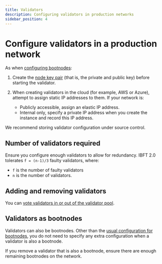 ```yaml
---
title: Validators
description: Configuring validators in production networks
sidebar_position: 4
---
```


# Configure validators in a production network

As when [configuring bootnodes](bootnodes.md):

1. Create the [node key pair](../../../public-networks/concepts/node-keys.md) (that is, the private and public key)
    before starting the validator.
1. When creating validators in the cloud (for example, AWS or Azure), attempt to assign static IP
    addresses to them. If your network is:

    * Publicly accessible, assign an elastic IP address.
    * Internal only, specify a private IP address when you create the instance and record this IP
      address.

We recommend storing validator configuration under source control.

## Number of validators required

Ensure you configure enough validators to allow for redundancy. IBFT 2.0 tolerates `f = (n-1)/3`
faulty validators, where:

* `f` is the number of faulty validators
* `n` is the number of validators.

## Adding and removing validators

You can [vote validators in or out of the validator pool].

## Validators as bootnodes

Validators can also be bootnodes. Other than the [usual configuration for bootnodes](bootnodes.md),
you do not need to specify any extra configuration when a validator is also a bootnode.

If you remove a validator that is also a bootnode, ensure there are enough remaining bootnodes on
the network.

<!-- Links -->
[vote validators in or out of the validator pool]: consensus/ibft.md#add-and-remove-validators
